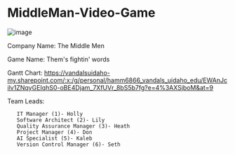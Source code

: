 # MiddleMan-Video-Game
![image](https://user-images.githubusercontent.com/89818862/132618043-4044b6e5-998f-4914-a8b8-c35c09ca3986.png)

Company Name: The Middle Men

Game Name: Them's fightin' words

Gantt Chart: https://vandalsuidaho-my.sharepoint.com/:x:/g/personal/hamm6866_vandals_uidaho_edu/EWAnJcilv1ZNqyGEIqhS0-oBE4Djam_7XfUVr_8bS5b7fg?e=4%3AXSjboM&at=9

Team Leads: 

       IT Manager (1)- Holly
       Software Architect (2)- Lily
       Quality Assurance Manager (3)- Heath
       Project Manager (4)- Don
       AI Specialist (5)- Kaleb
       Version Control Manager (6)- Seth 
